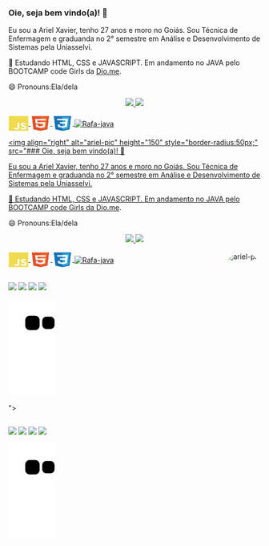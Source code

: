 ### Oie, seja bem vindo(a)! 👋

Eu sou a Ariel Xavier, tenho 27 anos e moro no Goiás. Sou Técnica de Enfermagem e graduanda no 2° semestre em Análise e Desenvolvimento de Sistemas pela Uniasselvi.

🌱 Estudando HTML, CSS e JAVASCRIPT. Em andamento no JAVA pelo BOOTCAMP code Girls da [Dio.me](https://www.dio.me/).

😄 Pronouns:Ela/dela

<div align="center">
  <a href="https://github.com/arielxavier">
  <img height="180em" src="https://github-readme-stats.vercel.app/api?username=arielxavier&show_icons=true&theme=radical&include_all_commits=true&count_private=true"/>
  <img height="180em" src="https://github-readme-stats.vercel.app/api/top-langs/?username=arielxavier&layout=compact&langs_count=7&theme=radical"/>
</div>

<div style="display: inline_block"><br>
  <img align="center" alt="Rafa-Js" height="30" width="40" src="https://raw.githubusercontent.com/devicons/devicon/master/icons/javascript/javascript-plain.svg">
  <img align="center" alt="Rafa-HTML" height="30" width="40" src="https://raw.githubusercontent.com/devicons/devicon/master/icons/html5/html5-original.svg">
 <img align="center" alt="Rafa-CSS" height="30" width="40" src="https://raw.githubusercontent.com/devicons/devicon/master/icons/css3/css3-original.svg">
 <img align="center" alt="Rafa-java" height="30" src="https://cdn.jsdelivr.net/gh/devicons/devicon/icons/adonisjs/adonisjs-original.svg" /> 
       
 
  <img align="right" alt="ariel-pic" height="150" style="border-radius:50px;" src="### Oie, seja bem vindo(a)! 👋

Eu sou a Ariel Xavier, tenho 27 anos e moro no Goiás. Sou Técnica de Enfermagem e graduanda no 2° semestre em Análise e Desenvolvimento de Sistemas pela Uniasselvi.

🌱 Estudando HTML, CSS e JAVASCRIPT. Em andamento no JAVA pelo BOOTCAMP code Girls da [Dio.me](https://www.dio.me/).

😄 Pronouns:Ela/dela

<div align="center">
  <a href="https://github.com/arielxavier">
  <img height="180em" src="https://github-readme-stats.vercel.app/api?username=arielxavier&show_icons=true&theme=radical&include_all_commits=true&count_private=true"/>
  <img height="180em" src="https://github-readme-stats.vercel.app/api/top-langs/?username=arielxavier&layout=compact&langs_count=7&theme=radical"/>
</div>

<div style="display: inline_block"><br>
  <img align="center" alt="Rafa-Js" height="30" width="40" src="https://raw.githubusercontent.com/devicons/devicon/master/icons/javascript/javascript-plain.svg">
  <img align="center" alt="Rafa-HTML" height="30" width="40" src="https://raw.githubusercontent.com/devicons/devicon/master/icons/html5/html5-original.svg">
 <img align="center" alt="Rafa-CSS" height="30" width="40" src="https://raw.githubusercontent.com/devicons/devicon/master/icons/css3/css3-original.svg">
 <img align="center" alt="Rafa-java" height="30" src="https://cdn.jsdelivr.net/gh/devicons/devicon/icons/adonisjs/adonisjs-original.svg" /> 
       
 
  <img align="right" alt="ariel-pic" height="150" style="border-radius:50px;" src="https://discord.com/channels/@me/1000409207910191134/1000409355348361366">
</div>

##

<div> 
  <a href="https://www.instagram.com/euarielxavier/" target="_blank"><img src="https://img.shields.io/badge/-Instagram-%23E4405F?style=for-the-badge&logo=instagram&logoColor=white" target="_blank"></a>
  <a href = "mailto:euarielxavier@gmail.com"><img src="https://img.shields.io/badge/-Gmail-%23333?style=for-the-badge&logo=gmail&logoColor=white" target="_blank"></a>
  <a href="https://www.linkedin.com/in/euarielxavier/" target="_blank"><img src="https://img.shields.io/badge/-LinkedIn-%230077B5?style=for-the-badge&logo=linkedin&logoColor=white" target="_blank"></a> 
<a href="https://wa.me/<+5561991028656>" target="_blank"><img src="https://img.shields.io/badge/WhatsApp-25D366?style=for-the-badge&logo=whatsapp&logoColor=white"></a>
 
 
 ![Snake animation](https://github.com/rafaballerini/rafaballerini/blob/output/github-contribution-grid-snake.svg)
 
</div>





<!--
**arielxavier/arielxavier** is a ✨ _special_ ✨ repository because its `README.md` (this file) appears on your GitHub profile.

Here are some ideas to get you started:

- 🔭 I’m currently working on ...
- 🌱 I’m currently learning ...
- 👯 I’m looking to collaborate on ...
- 🤔 I’m looking for help with ...
- 💬 Ask me about ...
- 📫 How to reach me: ...
- 😄 Pronouns: ...
- ⚡ Fun fact: ...
-->
">
</div>

##

<div> 
  <a href="https://www.instagram.com/euarielxavier/" target="_blank"><img src="https://img.shields.io/badge/-Instagram-%23E4405F?style=for-the-badge&logo=instagram&logoColor=white" target="_blank"></a>
  <a href = "mailto:euarielxavier@gmail.com"><img src="https://img.shields.io/badge/-Gmail-%23333?style=for-the-badge&logo=gmail&logoColor=white" target="_blank"></a>
  <a href="https://www.linkedin.com/in/euarielxavier/" target="_blank"><img src="https://img.shields.io/badge/-LinkedIn-%230077B5?style=for-the-badge&logo=linkedin&logoColor=white" target="_blank"></a> 
<a href="https://wa.me/<+5561991028656>" target="_blank"><img src="https://img.shields.io/badge/WhatsApp-25D366?style=for-the-badge&logo=whatsapp&logoColor=white"></a>
 
 
 ![Snake animation](https://github.com/rafaballerini/rafaballerini/blob/output/github-contribution-grid-snake.svg)
 
</div>





<!--
**arielxavier/arielxavier** is a ✨ _special_ ✨ repository because its `README.md` (this file) appears on your GitHub profile.

Here are some ideas to get you started:

- 🔭 I’m currently working on ...
- 🌱 I’m currently learning ...
- 👯 I’m looking to collaborate on ...
- 🤔 I’m looking for help with ...
- 💬 Ask me about ...
- 📫 How to reach me: ...
- 😄 Pronouns: ...
- ⚡ Fun fact: ...
-->
